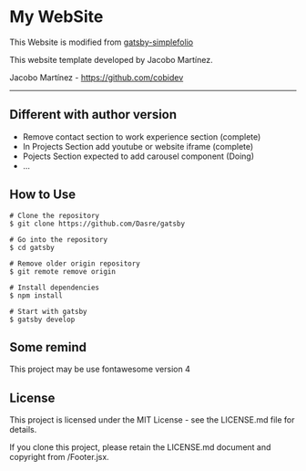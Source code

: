 # My WebSite

This Website is modified from [gatsby-simplefolio](https://github.com/cobidev/gatsby-simplefolio)

This website template developed by Jacobo Martínez.

Jacobo Martínez - https://github.com/cobidev 

---

## Different with author version
* Remove contact section to work experience section (complete)
* In Projects Section add youtube or website iframe (complete)
* Pojects Section expected to add carousel component (Doing)
* ...

## How to Use
```shell
# Clone the repository
$ git clone https://github.com/Dasre/gatsby

# Go into the repository
$ cd gatsby

# Remove older origin repository
$ git remote remove origin

# Install dependencies
$ npm install

# Start with gatsby
$ gatsby develop
```

## Some remind
This project may be use fontawesome version 4

## License
This project is licensed under the MIT License - see the LICENSE.md file for details.

If you clone this project, please retain the LICENSE.md document and copyright from /Footer.jsx.










